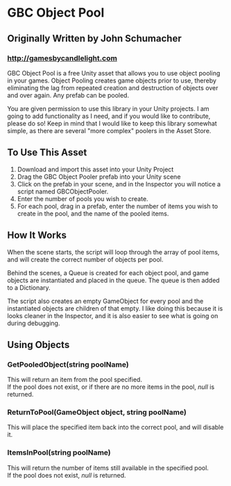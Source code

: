 # GBC Object Pool
## Originally Written by John Schumacher
### http://gamesbycandlelight.com

GBC Object Pool is a free Unity asset that allows you to use object pooling in your games. Object Pooling creates game objects prior to use, thereby eliminating the lag from repeated creation and destruction of objects over and over again.  Any prefab can be pooled.

You are given permission to use this library in your Unity projects.  I am going to add functionality as I need, and if you would like to contribute, please do so!  Keep in mind that I would like to keep this library somewhat simple, as there are several "more complex" poolers in the Asset Store.

## To Use This Asset
1. Download and import this asset into your Unity Project
2. Drag the GBC Object Pooler prefab into your Unity scene
3. Click on the prefab in your scene, and in the Inspector you will notice a script named GBCObjectPooler.
4. Enter the number of pools you wish to create.
5. For each pool, drag in a prefab, enter the number of items you wish to create in the pool, and the name of the pooled items.

## How It Works

When the scene starts, the script will loop through the array of pool items, and will create the correct number of objects per pool.

Behind the scenes, a Queue is created for each object pool, and game objects are instantiated and placed in the queue.  The queue is then added to a Dictionary.

The script also creates an empty GameObject for every pool and the instantiated objects are children of that empty.  I like doing this because it is looks cleaner in the Inspector, and it is also easier to see what is going on during debugging.

## Using Objects

### GetPooledObject(string poolName)
This will return an item from the pool specified.  
If the pool does not exist, or if there are no more items in the pool, _null_ is returned.

### ReturnToPool(GameObject object, string poolName)  
This will place the specified item back into the correct pool, and will disable it.

### ItemsInPool(string poolName)  
This will return the number of items still available in the specified pool.  
If the pool does not exist, _null_ is returned.
